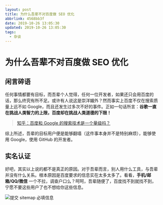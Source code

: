 ```yaml
---
layout: post
title: 为什么吾辈不对百度做 SEO 优化
abbrlink: 4568bb3f
date: 2019-10-26 13:05:30
updated: 2019-10-26 13:05:30
tags:
  - 杂谈
---
```


# 为什么吾辈不对百度做 SEO 优化

## 闲言碎语

任何事情都要有目标，而吾辈个人觉得，任何一位开发者，如果还只会用百度的话，那么终究有所不足。或许有人说这是崇洋媚外？然而事实上百度不仅在搜索质量上远不如 Google，而且还发生过多次不好的事件。正如一句话所言：**谷歌一直在挑战人类智力的上限，百度却在挑战人类道德的下限！**

> [知乎：百度和 Google 的搜索技术是一个量级吗？](https://www.zhihu.com/question/22447908)

综上所述，吾辈的目标用户便是能够翻墙（这件事本身并不是特别麻烦），能够使用 Google，使用 GitHub 的开发者。

## 实名认证

好吧，其实以上说的都不是真正的原因。对于吾辈而言，别人用什么工具，与吾辈并没有什么关系。根本原因是百度要求的信息实在太多太多了。看看，**手机/邮箱/QQ/微信** 一个不拉，调查户口么？呵呵，吾辈随便了，百度找不到就找不到，宁愿不要这些用户了也不想给你这些信息。

![提交 sitemap 必填信息](https://cdn.jsdelivr.net/gh/rxliuli/img-bed/20191026130601.png)
